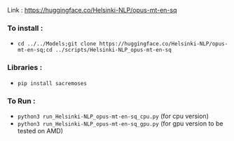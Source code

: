 Link : https://huggingface.co/Helsinki-NLP/opus-mt-en-sq

### To install : 
- `cd ../../Models;git clone https://huggingface.co/Helsinki-NLP/opus-mt-en-sq;cd ../scripts/Helsinki-NLP_opus-mt-en-sq`

### Libraries :
- `pip install sacremoses`

### To Run :
- `python3 run_Helsinki-NLP_opus-mt-en-sq_cpu.py` (for cpu version)
- `python3 run_Helsinki-NLP_opus-mt-en-sq_gpu.py` (for gpu version to be tested on AMD)